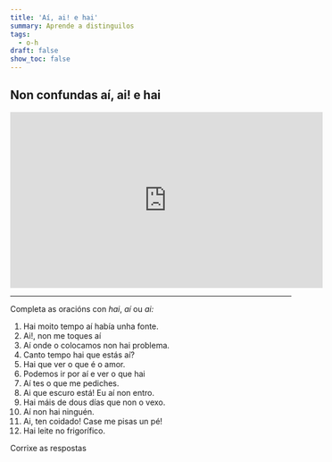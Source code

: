 ```yaml
---
title: 'Aí, ai! e hai'
summary: Aprende a distinguilos
tags:
  - o-h
draft: false
show_toc: false
---
```

## **Non confundas aí, ai! e hai**

<iframe width="560" height="315" src="https://www.youtube.com/embed/MVPBPSRwgbE" frameborder="0" allow="accelerometer; autoplay; encrypted-media; gyroscope; picture-in-picture" allowfullscreen></iframe>

---

Completa as oracións con _hai_, _aí_ ou _ai:_

1. <e-answer>Hai</e-answer> moito tempo <e-answer>aí</e-answer> había unha
   fonte.
2. <e-answer>Ai</e-answer>!, non me toques <e-answer>aí</e-answer>
3. <e-answer>Aí</e-answer> onde o colocamos non <e-answer>hai</e-answer>
   problema.
4. Canto tempo <e-answer>hai</e-answer> que estás <e-answer>aí</e-answer>?
5. <e-answer>Hai</e-answer> que ver o que é o amor.
6. Podemos ir por <e-answer>aí</e-answer> e ver o que <e-answer>hai</e-answer>
7. <e-answer>Aí</e-answer> tes o que me pediches.
8. <e-answer>Ai</e-answer> que escuro está! Eu <e-answer>aí</e-answer> non
   entro.
9. <e-answer>Hai</e-answer> máis de dous días que non o vexo.
10. <e-answer>Aí</e-answer> non <e-answer>hai</e-answer> ninguén.
11. <e-answer>Ai</e-answer>, ten coidado! Case me pisas un pé!
12. <e-answer>Hai</e-answer> leite no frigorífico.

<e-validate>Corrixe as respostas</evalidate>
